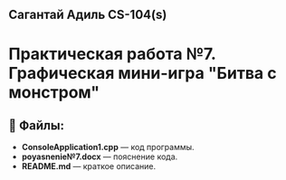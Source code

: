 ## Сагантай Адиль CS-104(s) 

# Практическая работа №7. Графическая мини-игра "Битва с монстром"

## 📝 Файлы:
- **ConsoleApplication1.cpp** — код программы.
- **poyasnenie№7.docx** — пояснение кода.
- **README.md** — краткое описание.
